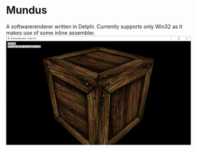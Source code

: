 # Mundus
A softwarerenderer written in Delphi. Currently supports only Win32 as it makes use of some inline assembler.
![alt text](Pictures/Cube_Textured.png)
